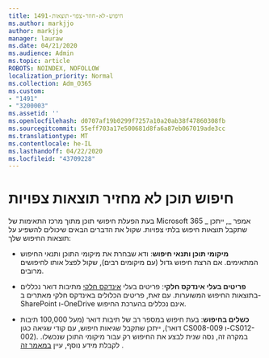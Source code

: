 ```yaml
---
title: 1491-חיפוש-לא-חוזר-צפוי-תוצאות
ms.author: markjjo
author: markjjo
manager: lauraw
ms.date: 04/21/2020
ms.audience: Admin
ms.topic: article
ROBOTS: NOINDEX, NOFOLLOW
localization_priority: Normal
ms.collection: Adm_O365
ms.custom:
- "1491"
- "3200003"
ms.assetid: ''
ms.openlocfilehash: d0707af19b0299f7257a10a20ab38f47860308fb
ms.sourcegitcommit: 55eff703a17e500681d8fa6a87eb067019ade3cc
ms.translationtype: MT
ms.contentlocale: he-IL
ms.lasthandoff: 04/22/2020
ms.locfileid: "43709228"
---
```

# <a name="content-search-not-returning-expected-results"></a>חיפוש תוכן לא מחזיר תוצאות צפויות

בעת הפעלת חיפושי תוכן מתוך מרכז התאימות של Microsoft 365 _ אמפר _, ייתכן שתקבל תוצאות חיפוש בלתי צפויות. שקול את הדברים הבאים שיכולים להשפיע על תוצאות החיפוש שלך:

- **מיקומי תוכן ותנאי חיפוש**: ודא שבחרת את מיקומי התוכן ותנאי החיפוש המתאימים. אם הרצת חיפוש גדול (עם מיקומים רבים), שקול לפצל אותו לחיפושים מרובים.

- **פריטים בעלי אינדקס חלקי**: פריטים בעלי [אינדקס חלקי](https://docs.microsoft.com/office365/securitycompliance/partially-indexed-items-in-content-search) מתיבות דואר נכללים בתוצאות החיפוש המשוערות. עם זאת, פריטים הכלולים באינדקס חלקי מאתרים ב-SharePoint ו-OneDrive אינם נכללים בהערכת החיפוש.

- **כשלים בחיפוש**: בעת חיפוש במספר רב של תיבות דואר (מעל 100,000 תיבות דואר), ייתכן שתקבל שגיאות חיפוש, עם קודי שגיאה כגון CS008-009 ו-CS012-002). במקרה זה, נסה שנית לבצע את החיפוש רק עבור מיקומי התוכן שנכשלו. לקבלת מידע נוסף, עיין [במאמר זה](https://docs.microsoft.com/office365/securitycompliance/retry-failed-content-search) .
